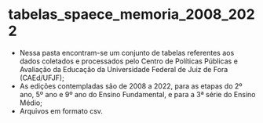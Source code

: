 # tabelas_spaece_memoria_2008_2022

- Nessa pasta encontram-se um conjunto de tabelas referentes aos dados coletados e processados pelo Centro de Políticas Públicas e Avaliação da Educação da Universidade Federal de Juiz de Fora (CAEd/UFJF);
- As edições contempladas são de 2008 a 2022, para as etapas do 2º ano, 5º ano e 9º ano do Ensino Fundamental, e para a 3ª série do Ensino Médio;
- Arquivos em formato csv.
